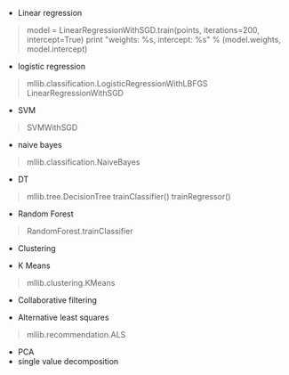 - Linear regression 
> model = LinearRegressionWithSGD.train(points, iterations=200, intercept=True)
> print "weights: %s, intercept: %s" % (model.weights, model.intercept)

- logistic regression 
> mllib.classification.LogisticRegressionWithLBFGS
> LinearRegressionWithSGD

- SVM 
> SVMWithSGD

- naive bayes
> mllib.classification.NaiveBayes

- DT 
> mllib.tree.DecisionTree
> trainClassifier()
> trainRegressor()

- Random Forest 
> RandomForest.trainClassifier

- Clustering

- K Means
> mllib.clustering.KMeans

- Collaborative filtering

- Alternative least squares 
> mllib.recommendation.ALS


- PCA 
- single value decomposition 

